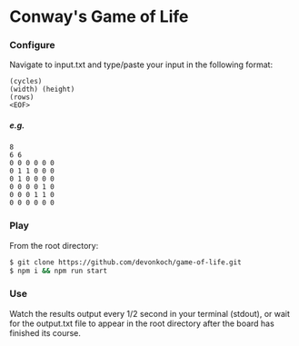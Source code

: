 # Conway's Game of Life

### Configure
Navigate to input.txt and type/paste your input in the following format:

```
(cycles)
(width) (height)
(rows)
<EOF>
```

##### e.g.

```
8
6 6
0 0 0 0 0 0
0 1 1 0 0 0
0 1 0 0 0 0
0 0 0 0 1 0
0 0 0 1 1 0
0 0 0 0 0 0
```


### Play
From the root directory:

```bash
$ git clone https://github.com/devonkoch/game-of-life.git
$ npm i && npm run start
```

### Use

Watch the results output every 1/2 second in your terminal (stdout), or wait for the output.txt file to appear in the root directory after the board has finished its course.